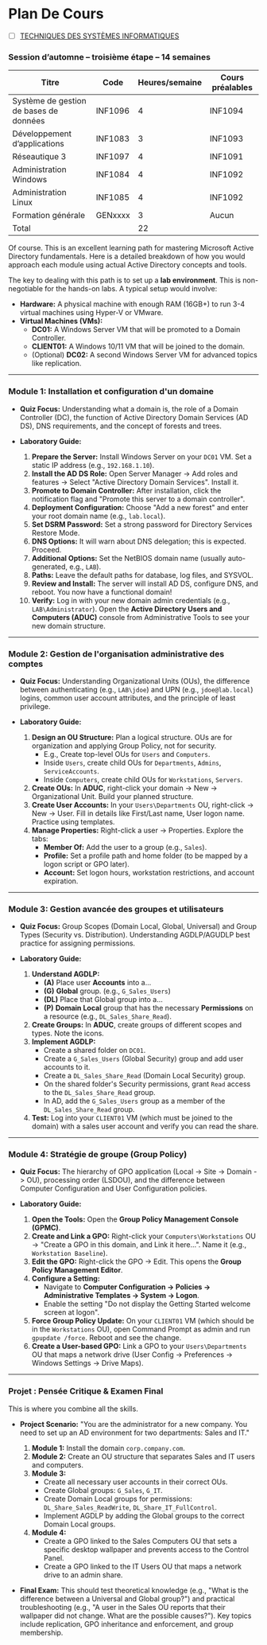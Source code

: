 # Plan De Cours

- [ ] [TECHNIQUES DES SYSTÈMES INFORMATIQUES](https://collegeboreal.ca/wp-content/uploads/2023/04/tsiq_2301.pdf)

### Session d’automne – troisième étape – 14 semaines

| Titre | Code | Heures/semaine | Cours préalables |
|-|-|-|-|
| Système de gestion de bases de données | INF1096 | 4 | INF1094 |
| Développement d’applications | INF1083 | 3 | INF1093 |
| Réseautique 3 | INF1097 | 4 | INF1091 |
| Administration Windows | INF1084 | 4 | INF1092 |
| Administration Linux | INF1085 | 4 | INF1092 |
| Formation générale | GENxxxx | 3 | Aucun |
| Total | | 22 |



Of course. This is an excellent learning path for mastering Microsoft Active Directory fundamentals. Here is a detailed breakdown of how you would approach each module using actual Active Directory concepts and tools.

The key to dealing with this path is to set up a **lab environment**. This is non-negotiable for the hands-on labs. A typical setup would involve:

*   **Hardware:** A physical machine with enough RAM (16GB+) to run 3-4 virtual machines using Hyper-V or VMware.
*   **Virtual Machines (VMs):**
    *   **DC01:** A Windows Server VM that will be promoted to a Domain Controller.
    *   **CLIENT01:** A Windows 10/11 VM that will be joined to the domain.
    *   (Optional) **DC02:** A second Windows Server VM for advanced topics like replication.

---

### Module 1: Installation et configuration d'un domaine

*   **Quiz Focus:** Understanding what a domain is, the role of a Domain Controller (DC), the function of Active Directory Domain Services (AD DS), DNS requirements, and the concept of forests and trees.

*   **Laboratory Guide:**
    1.  **Prepare the Server:** Install Windows Server on your `DC01` VM. Set a static IP address (e.g., `192.168.1.10`).
    2.  **Install the AD DS Role:** Open Server Manager -> Add roles and features -> Select "Active Directory Domain Services". Install it.
    3.  **Promote to Domain Controller:** After installation, click the notification flag and "Promote this server to a domain controller".
    4.  **Deployment Configuration:** Choose "Add a new forest" and enter your root domain name (e.g., `lab.local`).
    5.  **Set DSRM Password:** Set a strong password for Directory Services Restore Mode.
    6.  **DNS Options:** It will warn about DNS delegation; this is expected. Proceed.
    7.  **Additional Options:** Set the NetBIOS domain name (usually auto-generated, e.g., `LAB`).
    8.  **Paths:** Leave the default paths for database, log files, and SYSVOL.
    9.  **Review and Install:** The server will install AD DS, configure DNS, and reboot. You now have a functional domain!
    10. **Verify:** Log in with your new domain admin credentials (e.g., `LAB\Administrator`). Open the **Active Directory Users and Computers (ADUC)** console from Administrative Tools to see your new domain structure.

---

### Module 2: Gestion de l'organisation administrative des comptes

*   **Quiz Focus:** Understanding Organizational Units (OUs), the difference between authenticating (e.g., `LAB\jdoe`) and UPN (e.g., `jdoe@lab.local`) logins, common user account attributes, and the principle of least privilege.

*   **Laboratory Guide:**
    1.  **Design an OU Structure:** Plan a logical structure. OUs are for organization and applying Group Policy, not for security.
        *   E.g., Create top-level OUs for `Users` and `Computers`.
        *   Inside `Users`, create child OUs for `Departments`, `Admins`, `ServiceAccounts`.
        *   Inside `Computers`, create child OUs for `Workstations`, `Servers`.
    2.  **Create OUs:** In **ADUC**, right-click your domain -> New -> Organizational Unit. Build your planned structure.
    3.  **Create User Accounts:** In your `Users\Departments` OU, right-click -> New -> User. Fill in details like First/Last name, User logon name. Practice using templates.
    4.  **Manage Properties:** Right-click a user -> Properties. Explore the tabs:
        *   **Member Of:** Add the user to a group (e.g., `Sales`).
        *   **Profile:** Set a profile path and home folder (to be mapped by a logon script or GPO later).
        *   **Account:** Set logon hours, workstation restrictions, and account expiration.

---

### Module 3: Gestion avancée des groupes et utilisateurs

*   **Quiz Focus:** Group Scopes (Domain Local, Global, Universal) and Group Types (Security vs. Distribution). Understanding AGDLP/AGUDLP best practice for assigning permissions.

*   **Laboratory Guide:**
    1.  **Understand AGDLP:**
        *   **(A)** Place user **Accounts** into a...
        *   **(G)** **Global** group. (e.g., `G_Sales_Users`)
        *   **(DL)** Place that Global group into a...
        *   **(P)** **Domain Local** group that has the necessary **Permissions** on a resource (e.g., `DL_Sales_Share_Read`).
    2.  **Create Groups:** In **ADUC**, create groups of different scopes and types. Note the icons.
    3.  **Implement AGDLP:**
        *   Create a shared folder on `DC01`.
        *   Create a `G_Sales_Users` (Global Security) group and add user accounts to it.
        *   Create a `DL_Sales_Share_Read` (Domain Local Security) group.
        *   On the shared folder's Security permissions, grant `Read` access to the `DL_Sales_Share_Read` group.
        *   In AD, add the `G_Sales_Users` group as a member of the `DL_Sales_Share_Read` group.
    4.  **Test:** Log into your `CLIENT01` VM (which must be joined to the domain) with a sales user account and verify you can read the share.

---

### Module 4: Stratégie de groupe (Group Policy)

*   **Quiz Focus:** The hierarchy of GPO application (Local -> Site -> Domain -> OU), processing order (LSDOU), and the difference between Computer Configuration and User Configuration policies.

*   **Laboratory Guide:**
    1.  **Open the Tools:** Open the **Group Policy Management Console (GPMC)**.
    2.  **Create and Link a GPO:** Right-click your `Computers\Workstations` OU -> "Create a GPO in this domain, and Link it here...". Name it (e.g., `Workstation Baseline`).
    3.  **Edit the GPO:** Right-click the GPO -> Edit. This opens the **Group Policy Management Editor**.
    4.  **Configure a Setting:**
        *   Navigate to **Computer Configuration -> Policies -> Administrative Templates -> System -> Logon**.
        *   Enable the setting "Do not display the Getting Started welcome screen at logon".
    5.  **Force Group Policy Update:** On your `CLIENT01` VM (which should be in the `Workstations` OU), open Command Prompt as admin and run `gpupdate /force`. Reboot and see the change.
    6.  **Create a User-based GPO:** Link a GPO to your `Users\Departments` OU that maps a network drive (User Config -> Preferences -> Windows Settings -> Drive Maps).

---

### Projet : Pensée Critique & Examen Final

This is where you combine all the skills.

*   **Project Scenario:** "You are the administrator for a new company. You need to set up an AD environment for two departments: Sales and IT."
    1.  **Module 1:** Install the domain `corp.company.com`.
    2.  **Module 2:** Create an OU structure that separates Sales and IT users and computers.
    3.  **Module 3:**
        *   Create all necessary user accounts in their correct OUs.
        *   Create Global groups: `G_Sales`, `G_IT`.
        *   Create Domain Local groups for permissions: `DL_Share_Sales_ReadWrite`, `DL_Share_IT_FullControl`.
        *   Implement AGDLP by adding the Global groups to the correct Domain Local groups.
    4.  **Module 4:**
        *   Create a GPO linked to the Sales Computers OU that sets a specific desktop wallpaper and prevents access to the Control Panel.
        *   Create a GPO linked to the IT Users OU that maps a network drive to an admin share.

*   **Final Exam:** This should test theoretical knowledge (e.g., "What is the difference between a Universal and Global group?") and practical troubleshooting (e.g., "A user in the Sales OU reports that their wallpaper did not change. What are the possible causes?"). Key topics include replication, GPO inheritance and enforcement, and group membership.
